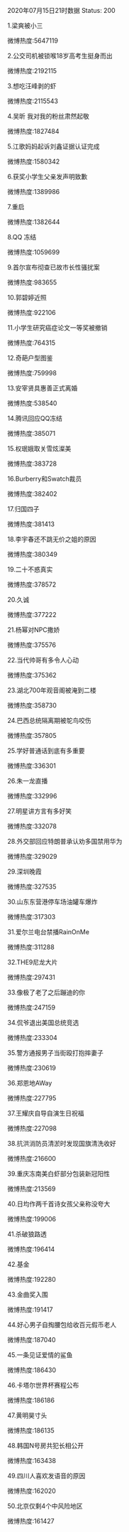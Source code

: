 2020年07月15日21时数据
Status: 200

1.梁爽被小三

微博热度:5647119

2.公交司机被锁喉18岁高考生挺身而出

微博热度:2192115

3.想吃汪峰剥的虾

微博热度:2115543

4.吴昕 我对我的粉丝肃然起敬

微博热度:1827484

5.江歌妈妈起诉刘鑫证据认证完成

微博热度:1580342

6.获奖小学生父亲发声明致歉

微博热度:1389986

7.重启

微博热度:1382644

8.QQ 冻结

微博热度:1059699

9.首尔宣布彻查已故市长性骚扰案

微博热度:983655

10.郭碧婷近照

微博热度:922106

11.小学生研究癌症论文一等奖被撤销

微博热度:764315

12.奇葩户型图鉴

微博热度:759998

13.安宰贤具惠善正式离婚

微博热度:538540

14.腾讯回应QQ冻结

微博热度:385071

15.权珉娥取关雪炫澯美

微博热度:383728

16.Burberry和Swatch裁员

微博热度:382402

17.归国四子

微博热度:381413

18.李宇春还不跳无价之姐的原因

微博热度:380349

19.二十不惑真实

微博热度:378572

20.久诚

微博热度:377222

21.杨幂对NPC撒娇

微博热度:375576

22.当代帅哥有多令人心动

微博热度:375362

23.湖北700年观音阁被淹到二楼

微博热度:358730

24.巴西总统隔离期被鸵鸟咬伤

微博热度:357805

25.学好普通话到底有多重要

微博热度:336301

26.朱一龙直播

微博热度:332996

27.明星讲方言有多好笑

微博热度:332078

28.外交部回应特朗普承认劝多国禁用华为

微博热度:329029

29.深圳晚霞

微博热度:327535

30.山东东营港停车场油罐车爆炸

微博热度:317303

31.爱尔兰电台禁播RainOnMe

微博热度:311288

32.THE9尼龙大片

微博热度:297431

33.像极了老了之后蹦迪的你

微博热度:247159

34.侃爷退出美国总统竞选

微博热度:233304

35.警方通报男子当街殴打抱摔妻子

微博热度:230619

36.郑恩地AWay

微博热度:227795

37.王耀庆自导自演生日祝福

微博热度:227098

38.抗洪消防员清淤时发现国旗清洗收好

微博热度:216600

39.重庆冻南美白虾部分包装新冠阳性

微博热度:213569

40.日均作两千首诗女孩父亲称没夸大

微博热度:199006

41.杀破狼路透

微博热度:196414

42.基金

微博热度:192280

43.金曲奖入围

微博热度:191417

44.好心男子自掏腰包给收百元假币老人

微博热度:187040

45.一条见证爱情的鲨鱼

微博热度:186430

46.卡塔尔世界杯赛程公布

微博热度:186186

47.黄明昊寸头

微博热度:186135

48.韩国N号房共犯长相公开

微博热度:163438

49.四川人喜欢发语音的原因

微博热度:162020

50.北京仅剩4个中风险地区

微博热度:161427

